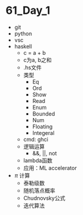 # 61_Day_1

- git
- python
- vsc
- haskell
  - c = a + b
  - c为a, b之和
  - .hs文件
  - 类型
    - Eq
    - Ord
    - Show
    - Read
    - Enum
    - Bounded
    - Num
    - Floating
    - Integeral
  - cmd: ghci
  - 逻辑运算
    - &&, ||, not
  - lambda函数
  - 应用：ML accelerator
- $\pi$ 计算
  - 泰勒级数
  - 随机落点概率
  - Chudnovsky公式
  - 迭代算法